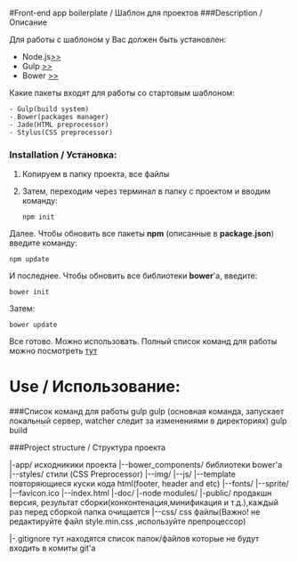 #Front-end app boilerplate / Шаблон для проектов
###Description / Описание

Для работы с шаблоном у Вас должен быть установлен:
   
   - Node.js[>>](nodejsInfo.md)
   - Gulp   [>>](gulpInfo.md)
   - Bower  [>>](bowerInfo.md)
    
Какие пакеты  входят для работы со стартовым шаблоном:

    - Gulp(build system)
    - Bower(packages manager)
    - Jade(HTML preprocessor)
    - Stylus(CSS preprocessor)


### Installation / Установка:
1. Копируем в папку проекта, все файлы

2. Затем, переходим через терминал в папку с проектом и вводим команду:
    ```
    npm init
    ```


Далее. Чтобы обновить все пакеты **npm** (описанные в **package.json**) введите команду:
```
npm update
```

И последнее. Чтобы обновить все библиотеки **bower**'a, введите:
```
bower init
```
Затем:
```
bower update
```
Все готово. Можно использовать. Полный список команд для работы можно посмотреть [тут](gulpInfo.md)

# Use / Использование:

###Список команд для работы gulp
    gulp    (основная команда, запускает локальный сервер, watcher следит за изменениями в директориях)
    gulp build


[//]: # (тут ваш комментарий)




###Project structure / Структура проекта

|-app/                                      исходникики проекта
    |--bower_components/                библиотеки bower'a
    |--styles/      стили (CSS Preprocessor)
    |--img/
    |--js/
    |--template             повторяющиеся куски кода html(footer, header and etc)
    |--fonts/
    |--sprite/
    |--favicon.ico
    |--index.html
|-doc/
|-node modules/
|-public/                                    продакшн версия, результат сборки(конконтенация,минификация и т.д.),каждый раз перед сборкой папка очищается
    |--css/                 css файлы(Важно! не редактируйте файл style.min.css ,используйте препроцессор)

|-.gitignore      тут находятся список папок/файлов которые не будут входить в комиты git'a

